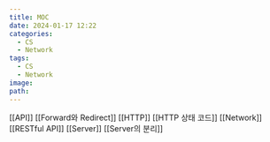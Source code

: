 ```yaml
---
title: MOC
date: 2024-01-17 12:22
categories:
  - CS
  - Network
tags:
  - CS
  - Network
image: 
path:
---
```

[[API]]
[[Forward와 Redirect]]
[[HTTP]]
[[HTTP 상태 코드]]
[[Network]]
[[RESTful API]]
[[Server]]
[[Server의 분리]]